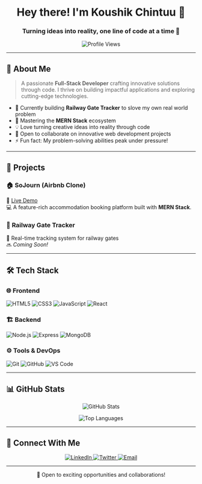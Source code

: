 ### <h1 align="center">Hey there! I'm Koushik Chintuu 👋</h1>
<h3 align="center">Turning ideas into reality, one line of code at a time 🚀</h3>

<p align="center">
  <img src="https://komarev.com/ghpvc/?username=koushikchintuu&color=blueviolet&style=for-the-badge" alt="Profile Views">
</p>

---

## 💫 About Me

> A passionate **Full-Stack Developer** crafting innovative solutions through code. I thrive on building impactful applications and exploring cutting-edge technologies.

- 🔨 Currently building **Railway Gate Tracker** to slove my own real world problem
- 🌱 Mastering the **MERN Stack** ecosystem
- 💡 Love turning creative ideas into reality through code
- 🤝 Open to collaborate on innovative web development projects
- ⚡ Fun fact: My problem-solving abilities peak under pressure!

---

## 🎯 Projects

### 🏠 **SoJourn (Airbnb Clone)**  
🔗 [Live Demo](https://sojourn-hnxq.onrender.com)  
💻 A feature-rich accommodation booking platform built with **MERN Stack**.

### 🚂 **Railway Gate Tracker**  
📡 Real-time tracking system for railway gates  
🔜 *Coming Soon!*

---

## 🛠️ Tech Stack

### 🌐 Frontend
![HTML5](https://img.shields.io/badge/HTML5-E34F26?style=for-the-badge&logo=html5&logoColor=white)
![CSS3](https://img.shields.io/badge/CSS3-1572B6?style=for-the-badge&logo=css3&logoColor=white)
![JavaScript](https://img.shields.io/badge/JavaScript-F7DF1E?style=for-the-badge&logo=javascript&logoColor=black)
![React](https://img.shields.io/badge/React-20232A?style=for-the-badge&logo=react&logoColor=61DAFB)

### 🏗 Backend
![Node.js](https://img.shields.io/badge/Node.js-339933?style=for-the-badge&logo=nodedotjs&logoColor=white)
![Express](https://img.shields.io/badge/Express-000000?style=for-the-badge&logo=express&logoColor=white)
![MongoDB](https://img.shields.io/badge/MongoDB-47A248?style=for-the-badge&logo=mongodb&logoColor=white)

### ⚙️ Tools & DevOps
![Git](https://img.shields.io/badge/Git-F05032?style=for-the-badge&logo=git&logoColor=white)
![GitHub](https://img.shields.io/badge/GitHub-181717?style=for-the-badge&logo=github&logoColor=white)
![VS Code](https://img.shields.io/badge/VS%20Code-007ACC?style=for-the-badge&logo=visual-studio-code&logoColor=white)

---

## 📊 GitHub Stats

<p align="center">
  <img src="https://github-readme-stats.vercel.app/api?username=koushikchintuu&show_icons=true&theme=tokyonight" alt="GitHub Stats" />
</p>

<p align="center">
  <img src="https://github-readme-stats.vercel.app/api/top-langs/?username=koushikchintuu&layout=compact&theme=tokyonight" alt="Top Languages" />
</p>

---

## 🤝 Connect With Me

<p align="center">
  <a href="https://www.linkedin.com/in/koushik-kaliga-06a699336/" target="_blank">
    <img src="https://img.shields.io/badge/LinkedIn-0077B5?style=for-the-badge&logo=linkedin&logoColor=white" alt="LinkedIn" />
  </a>
  <a href="https://x.com/Solo_leveling_C" target="_blank">
    <img src="https://img.shields.io/badge/Twitter-1DA1F2?style=for-the-badge&logo=twitter&logoColor=white" alt="Twitter" />
  </a>
  <a href="mailto:kaligakoushik02@gmail.com">
    <img src="https://img.shields.io/badge/Email-D14836?style=for-the-badge&logo=gmail&logoColor=white" alt="Email" />
  </a>
</p>

---

<p align="center">💼 Open to exciting opportunities and collaborations!</p>
